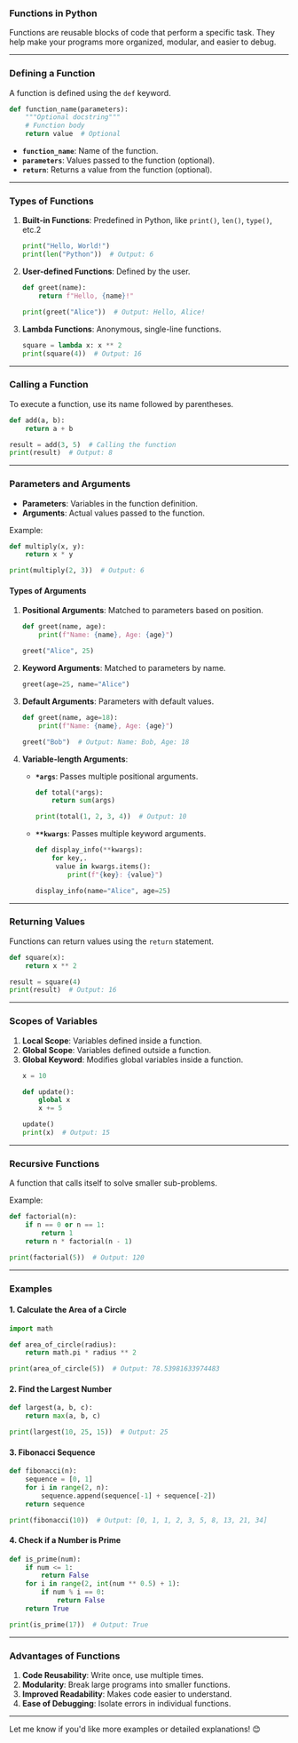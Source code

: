 ### **Functions in Python**

Functions are reusable blocks of code that perform a specific task. They help make your programs more organized, modular, and easier to debug.

---

### **Defining a Function**

A function is defined using the `def` keyword.

```python
def function_name(parameters):
    """Optional docstring"""
    # Function body
    return value  # Optional
```

- **`function_name`**: Name of the function.
- **`parameters`**: Values passed to the function (optional).
- **`return`**: Returns a value from the function (optional).

---

### **Types of Functions**

1. **Built-in Functions**:
   Predefined in Python, like `print()`, `len()`, `type()`, etc.2
   ```python
   print("Hello, World!")
   print(len("Python"))  # Output: 6
   ```

2. **User-defined Functions**:
   Defined by the user.
   ```python
   def greet(name):
       return f"Hello, {name}!"

   print(greet("Alice"))  # Output: Hello, Alice!
   ```

3. **Lambda Functions**:
   Anonymous, single-line functions.
   ```python
   square = lambda x: x ** 2
   print(square(4))  # Output: 16
   ```

---

### **Calling a Function**

To execute a function, use its name followed by parentheses.

```python
def add(a, b):
    return a + b

result = add(3, 5)  # Calling the function
print(result)  # Output: 8
```

---

### **Parameters and Arguments**

- **Parameters**: Variables in the function definition.
- **Arguments**: Actual values passed to the function.

Example:
```python
def multiply(x, y):
    return x * y

print(multiply(2, 3))  # Output: 6
```

#### Types of Arguments
1. **Positional Arguments**:
   Matched to parameters based on position.
   ```python
   def greet(name, age):
       print(f"Name: {name}, Age: {age}")

   greet("Alice", 25)
   ```

2. **Keyword Arguments**:
   Matched to parameters by name.
   ```python
   greet(age=25, name="Alice")
   ```

3. **Default Arguments**:
   Parameters with default values.
   ```python
   def greet(name, age=18):
       print(f"Name: {name}, Age: {age}")

   greet("Bob")  # Output: Name: Bob, Age: 18
   ```

4. **Variable-length Arguments**:
   - **`*args`**: Passes multiple positional arguments.
     ```python
     def total(*args):
         return sum(args)

     print(total(1, 2, 3, 4))  # Output: 10
     ```
   - **`**kwargs`**: Passes multiple keyword arguments.
     ```python
     def display_info(**kwargs):
         for key,.
          value in kwargs.items():
             print(f"{key}: {value}")

     display_info(name="Alice", age=25)
     ```

---

### **Returning Values**

Functions can return values using the `return` statement.

```python
def square(x):
    return x ** 2

result = square(4)
print(result)  # Output: 16
```

---

### **Scopes of Variables**

1. **Local Scope**: Variables defined inside a function.
2. **Global Scope**: Variables defined outside a function.
3. **Global Keyword**: Modifies global variables inside a function.
   ```python
   x = 10

   def update():
       global x
       x += 5

   update()
   print(x)  # Output: 15
   ```

---

### **Recursive Functions**

A function that calls itself to solve smaller sub-problems.

Example:
```python
def factorial(n):
    if n == 0 or n == 1:
        return 1
    return n * factorial(n - 1)

print(factorial(5))  # Output: 120
```

---

### **Examples**

#### **1. Calculate the Area of a Circle**
```python
import math

def area_of_circle(radius):
    return math.pi * radius ** 2

print(area_of_circle(5))  # Output: 78.53981633974483
```

#### **2. Find the Largest Number**
```python
def largest(a, b, c):
    return max(a, b, c)

print(largest(10, 25, 15))  # Output: 25
```

#### **3. Fibonacci Sequence**
```python
def fibonacci(n):
    sequence = [0, 1]
    for i in range(2, n):
        sequence.append(sequence[-1] + sequence[-2])
    return sequence

print(fibonacci(10))  # Output: [0, 1, 1, 2, 3, 5, 8, 13, 21, 34]
```

#### **4. Check if a Number is Prime**
```python
def is_prime(num):
    if num <= 1:
        return False
    for i in range(2, int(num ** 0.5) + 1):
        if num % i == 0:
            return False
    return True

print(is_prime(17))  # Output: True
```

---

### **Advantages of Functions**
1. **Code Reusability**: Write once, use multiple times.
2. **Modularity**: Break large programs into smaller functions.
3. **Improved Readability**: Makes code easier to understand.
4. **Ease of Debugging**: Isolate errors in individual functions.

---

Let me know if you'd like more examples or detailed explanations! 😊